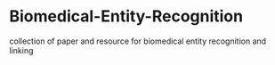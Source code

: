 # Biomedical-Entity-Recognition
collection of paper and resource for biomedical entity recognition and linking
